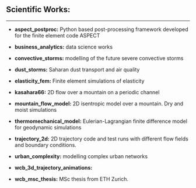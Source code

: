 ## Scientific Works:
---
* **aspect_postproc:** Python based post-processing framework developed for the finite element code ASPECT

* **business_analytics:** data science works

* **convective_storms:** modelling of the future severe convective storms

* **dust_storms:** Saharan dust transport and air quality 

* **elasticity_fem:** Finite element simulations of elasticity

* **kasahara66:** 2D flow over a mountain on a periodic channel

* **mountain_flow_model:** 2D isentropic model over a mountain. Dry and moist simulations

* **thermomechanical_model:** Eulerian-Lagrangian finite difference model for geodynamic simulations

* **trajectory_2d:** 2D trajectory code and test runs with different flow fields and boundary conditions. 

* **urban_complexity:** modelling complex urban networks

* **wcb_3d_trajectory_animations:** 

* **wcb_msc_thesis:** MSc thesis from ETH Zurich.

  







